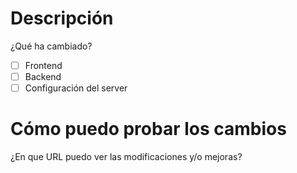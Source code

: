 # Descripción
¿Qué ha cambiado?

- [ ] Frontend
- [ ] Backend
- [ ] Configuración del server

# Cómo puedo probar los cambios
¿En que URL puedo ver las modificaciones y/o mejoras?
